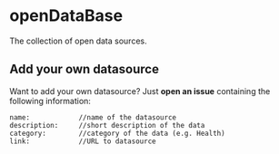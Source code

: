 # openDataBase
The collection of open data sources.

## Add your own datasource
Want to add your own datasource? Just **open an issue** containing the following information:
```
name:            //name of the datasource
description:     //short description of the data
category:        //category of the data (e.g. Health)
link:            //URL to datasource
```
